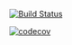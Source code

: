 [![Build Status](https://travis-ci.org/mluukkai/ohtu-viikko1-s2017.svg?branch=master)](https://travis-ci.org/mluukkai/ohtu-viikko1-s2017)

[![codecov](https://codecov.io/gh/mluukkai/ohtu-viikko1-s2017/branch/master/graph/badge.svg)](https://codecov.io/gh/mluukkai/ohtu-viikko1-s2017)
